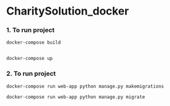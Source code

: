 # CharitySolution_docker

<h3>1. To run project</h3>

```
docker-compose build


docker-compose up
```

<h3>2. To run project</h3>

```
docker-compose run web-app python manage.py makemigrations

docker-compose run web-app python manage.py migrate
```